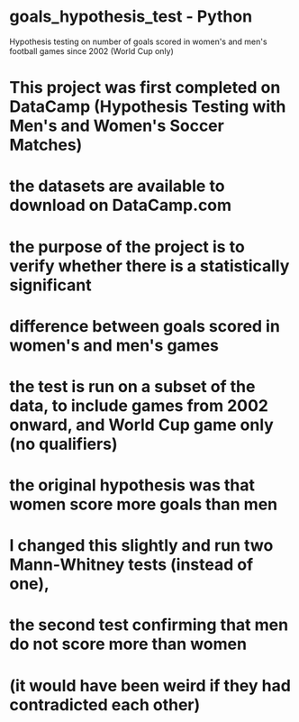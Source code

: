 # goals_hypothesis_test - Python
Hypothesis testing on number of goals scored in women's and men's football games since 2002 (World Cup only)
# This project was first completed on DataCamp (Hypothesis Testing with Men's and Women's Soccer Matches)
# the datasets are available to download on DataCamp.com
# the purpose of the project is to verify whether there is a statistically significant
# difference between goals scored in women's and men's games
# the test is run on a subset of the data, to include games from 2002 onward, and World Cup game only (no qualifiers)
# the original hypothesis was that women score more goals than men
# I changed this slightly and run two Mann-Whitney tests (instead of one), 
# the second test confirming that men do not score more than women
# (it would have been weird if they had contradicted each other)
